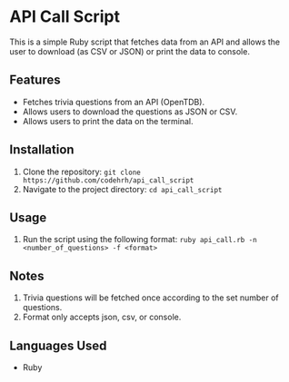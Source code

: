# API Call Script
This is a simple Ruby script that fetches data from an API and allows the user to download (as CSV or JSON) or print the data to console.

## Features
- Fetches trivia questions from an API (OpenTDB).
- Allows users to download the questions as JSON or CSV.
- Allows users to print the data on the terminal.

## Installation
1. Clone the repository: `git clone https://github.com/codehrh/api_call_script`
2. Navigate to the project directory: `cd api_call_script`

## Usage
1. Run the script using the following format: `ruby api_call.rb -n <number_of_questions> -f <format>`

## Notes
1. Trivia questions will be fetched once according to the set number of questions.
2. Format only accepts json, csv, or console.

## Languages Used
- Ruby
